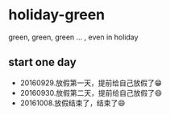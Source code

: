 # holiday-green
green, green, green ... , even in holiday

## start one day
* 20160929.放假第一天，提前给自己放假了😁
* 20160930.放假第二天，提前给自己放假了😄
* 20161008.放假结束了，结束了😄
